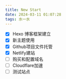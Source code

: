 ```yaml
---
title: New Start
date: 2024-03-11 01:07:28
tags: 水一水
---
```


- [x] Hexo 博客框架建立
- [x] 新主题使用
- [x] Github项目文件托管
- [x] Netlify建站
- [ ] 购买和配置域名
- [ ] Cloudflare加速
- [ ] 测试站点